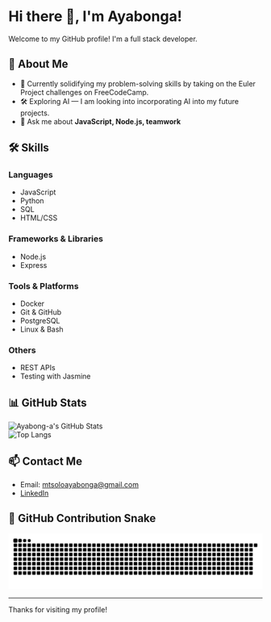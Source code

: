 # Hi there 👋, I'm Ayabonga!

Welcome to my GitHub profile! I'm a full stack developer.

## 🚀 About Me
- 🌱 Currently solidifying my problem-solving skills by taking on the Euler Project challenges on FreeCodeCamp.
- 🛠️ Exploring AI — I am looking into incorporating AI into my future projects.
- 💬 Ask me about **JavaScript, Node.js, teamwork**

## 🛠️ Skills

### Languages
- JavaScript
- Python
- SQL
- HTML/CSS

### Frameworks & Libraries
- Node.js
- Express

### Tools & Platforms
- Docker
- Git & GitHub
- PostgreSQL
- Linux & Bash

### Others
- REST APIs
- Testing with Jasmine

## 📊 GitHub Stats

![Ayabong-a's GitHub Stats](https://github-readme-stats.vercel.app/api?username=ayabong-a&show_icons=true&theme=radical)  
![Top Langs](https://github-readme-stats.vercel.app/api/top-langs/?username=ayabong-a&layout=compact&theme=radical)

## 📫 Contact Me
- Email: [mtsoloayabonga@gmail.com](mailto:mtsoloayabonga@gmail.com)
- [LinkedIn](https://za.linkedin.com/in/ayabonga-mtsolo-7446262b8)

## 🐍 GitHub Contribution Snake

![snake gif](https://raw.githubusercontent.com/ayabong-a/ayabonga-a/output/github-contribution-grid-snake.svg)

---

Thanks for visiting my profile!
